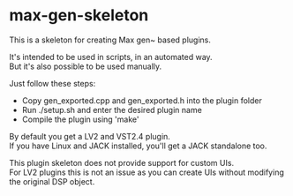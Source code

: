 # max-gen-skeleton

This is a skeleton for creating Max gen~ based plugins.

It's intended to be used in scripts, in an automated way.<br/>
But it's also possible to be used manually.

Just follow these steps:
* Copy gen_exported.cpp and gen_exported.h into the plugin folder
* Run ./setup.sh and enter the desired plugin name
* Compile the plugin using 'make'

By default you get a LV2 and VST2.4 plugin.<br/>
If you have Linux and JACK installed, you'll get a JACK standalone too.

This plugin skeleton does not provide support for custom UIs.<br/>
For LV2 plugins this is not an issue as you can create UIs without modifying the original DSP object.
